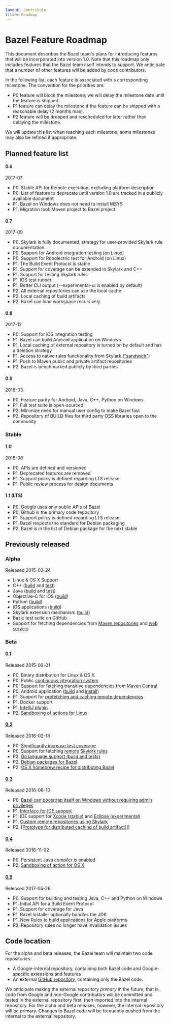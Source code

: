 ```yaml
---
layout: contribute
title: Roadmap
---
```


# Bazel Feature Roadmap

This document describes the Bazel team's plans for introducing features that
will be incorporated into version 1.0. Note that this roadmap only includes
features that the Bazel team itself intends to support. We anticipate that a
number of other features will be added by code contributors.

In the following list, each feature is associated with a corresponding
milestone. The convention for the priorities are:

*   P0 feature will block the milestone; we will delay the milestone date
    until the feature is shipped.
*   P1 feature can delay the milestone if the feature can be shipped with a
    reasonable delay (2 months max).
*   P2 feature will be dropped and rescheduled for later rather than delaying
    the milestone.

We will update this list when reaching each milestone; some milestones may also
be refined if appropriate.

## Planned feature list

#### 0.6
2017-07

* P0. Stable API for Remote execution, excluding platform description
* P0. List of feature to deprecate until version 1.0 are tracked in a publicly available document
* P1. Bazel on Windows does not need to install MSYS
* P1. Migration tool: Maven project to Bazel project

#### 0.7
2017-09

* P0. Skylark is fully documented; strategy for user-provided Skylark rule documentation
* P0. Support for Android integration testing (on Linux)
* P0. Support for Robolectric test for Android (on Linux)
* P1. The Build Event Protocol is stable
* P1. Support for coverage can be extended in Skylark and C++
* P1. Support for testing Skylark rules
* P1. iOS test runner
* P1. Better CLI output (--experimental-ui is enabled by default)
* P2. All external repositories can use the local cache
* P2. Local caching of build artifacts
* P2. Bazel can load workspace recursively

#### 0.8
2017-12

* P0. Support for iOS integration testing
* P1. Bazel can build Android application on Windows
* P1. Local caching of external repository is turned on by default and has a deletion strategy
* P1. Access to native rules functionality from Skylark (["sandwich"](/designs/2016/08/04/extensibility-for-native-rules.html))
* P1. Push to Maven public and private artifact repositories
* P2. Bazel is benchmarked publicly by third parties.

#### 0.9
2018-03

* P0. Feature parity for Android, Java, C++, Python on Windows
* P1. Full test suite is open-sourced
* P2. Minimize need for manual user config to make Bazel fast
* P2. Repository of BUILD files for third party OSS libraries open to the community

### Stable

#### 1.0
2018-06

* P0. APIs are defined and versioned
* P1. Deprecated features are removed
* P1. Support policy is defined regarding LTS release
* P1. Public review process for design documents

#### 1.1 (LTS)

* P0. Google uses only public APIs of Bazel
* P0. Github is the primary code repository
* P1. Support policy is defined regarding LTS release
* P1. Bazel respects the standard for Debian packaging
* P2. Bazel is in the list of Debian package for the next stable



## Previously released

### Alpha
Released 2015-03-24

* Linux &amp; OS X Support</td>
* C++ ([build](http://bazel.build/docs/be/c-cpp.html#cc_binary) and [test](http://bazel.build/docs/be/c-cpp.html#cc_test))
* Java ([build](http://bazel.build/docs/be/java.html#java_binary) and [test](http://bazel.build/docs/be/java.html#java_test))
* Objective-C for iOS ([build](http://bazel.build/docs/be/objective-c.html#objc_binary))
* Python ([build](http://bazel.build/docs/be/python.html#py_binary))
* iOS applications ([build](http://bazel.build/docs/be/objective-c.html#ios_application))
* Skylark extension mechanism ([build](http://bazel.build/docs/skylark/index.html))
* Basic test suite on GitHub
* Support for fetching dependencies from [Maven repositories](http://bazel.build/docs/be/workspace.html#maven_jar) and [web servers](http://bazel.build/docs/be/workspace.html#http_archive)


### Beta

#### [0.1](https://github.com/bazelbuild/bazel/releases/tag/0.1.0)
Released 2015-09-01

* P0. Binary distribution for Linux & OS X
* P0. Public [continuous integration system](http://ci.bazel.build)
* P0. Support for [fetching transitive dependencies from Maven Central](http://bazel.build/docs/external.html)
* P0. Android application ([build](http://bazel.build/docs/be/android.html#android_binary) and [install](http://bazel.build/docs/bazel-user-manual.html#mobile-install))
* P1. Support for [prefetching and caching remote dependencies](http://bazel.build/docs/external.html)
* P1. Docker support
* P1. [IntelliJ plugin](https://ij.bazel.build/)
* P2. [Sandboxing of actions for Linux](http://bazel.build/docs/bazel-user-manual.html#sandboxing)

#### [0.2](https://github.com/bazelbuild/bazel/releases/tag/0.2.0)
Released 2016-02-18

* P0. [Significantly increase test coverage](https://github.com/bazelbuild/bazel/tree/master/src/test/java/com/google/devtools)
* P0. Support for fetching [remote](http://bazel.build/docs/external.html) [Skylark rules](http://bazel.build/docs/be/functions.html#load)
* P2. [Go language support (build and tests)](https://github.com/bazelbuild/rules_go)
* P2. [Debian packages for Bazel](https://github.com/bazelbuild/bazel/releases/latest)
* P2. [OS X homebrew recipe for distributing Bazel](http://braumeister.org/formula/bazel)

#### [0.3](https://github.com/bazelbuild/bazel/releases/tag/0.3.0)
Released 2016-06-10

* P0. [Bazel can bootstrap itself on Windows without requiring admin privileges](http://bazel.build/docs/windows.html)
* P1. [Interface for IDE support](http://blog.bazel.build/2016/06/10/ide-support.html)
* P1. IDE support for [Xcode (stable)](http://tulsi.bazel.build) and [Eclipse (experimental)](https://github.com/bazelbuild/e4b)
* P1. [Custom remote repositories using Skylark](https://docs.google.com/document/d/1jKbNXOVp2T1zJD_iRnVr8k5D0xZKgO8blMVDlXOksJg)
* P2. [[Prototype for distributed caching of build artifact](https://github.com/bazelbuild/bazel/commit/79adf59e2973754c8c0415fcab45cd58c7c34697)]()

#### [0.4](https://github.com/bazelbuild/bazel/releases/tag/0.4.0)
Released 2016-11-02

* P0. [Persistent Java compiler is enabled](https://github.com/bazelbuild/bazel/commit/490f250b27183a886cf70a5fe9e99d9428141b34)
* P2. [Sandboxing of action for OS X](https://github.com/bazelbuild/bazel/commit/7b825b8ea442246aabfa6a5a8962abd70855d0da)


#### [0.5](https://github.com/bazelbuild/bazel/releases/tag/0.5.0)
Released 2017-05-26

* P0. Support for building and testing Java, C++ and Python on Windows</td>
* P1. Initial API for a Build Event Protocol
* P1. Support for coverage for Java
* P1. Bazel installer optionally bundles the JDK
* P1. [New Rules to build applications for Apple platforms](https://github.com/bazelbuild/rules_apple)
* P2. Repository rules no longer have invalidation issues

## Code location

For the alpha and beta releases, the Bazel team will maintain two code
repositories:

*   A Google-internal repository, containing both Bazel code and
    Google-specific extensions and features
*   An external [GitHub repository](https://github.com/bazelbuild/bazel),
    containing only the Bazel code.

We anticipate making the external repository *primary* in the future, that is,
code from Google and non-Google contributors will be committed and tested in the
external repository first, then imported into the internal repository. For
the alpha and beta releases, however, the internal repository will be primary.
Changes to Bazel code will be frequently pushed from the internal to
the external repository.
